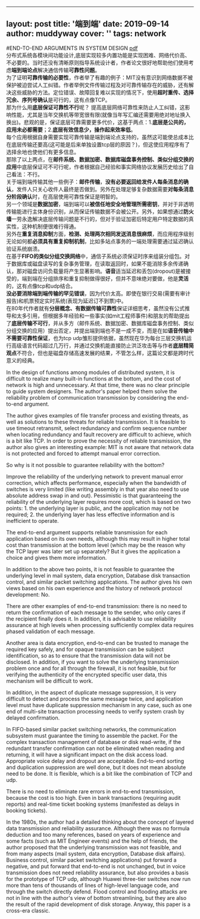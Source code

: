  

---
layout: post
title: '端到端'
date: 2019-09-14
author: muddyway
cover: ''
tags: network
---
#END-TO-END ARGUMENTS IN SYSTEM DESIGN
[pdf](http://219.219.220.50:443/UploadFiles/schoolWorks/20190913/Advanced_Network2019@SSE_Paper_reading01_endtoend_20199132342174.pdf)  
   分布式系统各模块间功能设计,底层实现较多内置功能是实现困难、网络代价高、不必要的。当时还没有清晰原则指导系统设计者，作者论文很好地帮助他们使用考虑**端到端论点**解决通信传输**可靠性问题**。  
   为了证明**可靠传输的必要性**，作者举了有趣的例子：MIT没有意识到网络数据不被保护被迫尝试人工纠错。作者举例文件传输过程及对可靠传输存在的威胁，还有解决这些威胁的方法。定位错误、故障回复难以实现的情况下，使用**超时重传、选择冗余、序列号确认**是可行的，这有点像TCP。   
   那为什么用**底层保证可靠性不行**呢？
   提高底层网络可靠性来防止人工纠错，这影响性能，尤其是当年交换机等带宽很有限(就像当年写汇编还需要用绝对地址换入换出)。悲观的是，保证底层可靠需要更多代价，这基于两点：1.**底层是公共的，应用未必都需要**；2.**底层有效信息少，操作起来效率低**。  
   每个应用根据自身需要实现可靠传输是端到端论点支持的，虽然这可能使总成本比在底层传输还要高(这可能是后来单独设置tcp层的原因？)，但这使应用程序有了选择余地也使他们有更多信息。  
 那除了以上两点，在**邮件系统、数据加密、数据库磁盘事务控制、类似分组交换的应用**中底层保证可不可行呢，作者根据自己经验和事实网络协议发展历史给出了自己看法：不行。  
 关于端到端传输其他一些例子：**邮件传输**，**没有必要返回给发件人每条消息的确认**，发件人只关心收件人最终是否做到。另外在处理足够复杂数据需要**对每条消息分阶段确认**时，在高层使用可靠性保证是明智的。    
 另一个领域是**数据加密**，端到端可以**被信任地安全地管理所需密钥**，并对于非透明传输能进行主体身份识别，从而保证传输数据不会被公开。另外，如果想通过**防火墙**一劳永逸解决底层传输问题是不行的，但对于验证加密后特定用户特定数据的真实性，这种机制便很难行得通。      
另外在**重复消息抑制**方面，**检测、处理两次相同发送消息很麻烦**，而应用程序级别无论如何都**必须具有重复抑制机制**，比如多站点事务的一端处理需要通过延迟确认验证系统崩溃。  
在基于**FIFO的类似分组交换网络**中，通信子系统必须保证时序来组装分组包。对于数据库或磁盘读写的复杂事务管理，在读取返回时，如果不能消除多余传递确认，那对磁盘访问负载量将产生显著影响。**语音**适当延迟和丢包(dropout)是被接受的，端到端在分组排序和重复抑制做得很好，但并不意味绝对要做，他是**灵活**的，这有点像tcp和udp结合。  
**没必要消除端到端传输的罕见错误**，因为代价太高。即使在银行交易(需要有审计报告)和机票预定实时系统(表现为延迟订不到票)中。  
在80年代作者就有**分层概念、有数据传输可靠性**保证详细思考，虽然没有公式推导和太多引用，但根据多年经验和一些事实(如mit工程师事件)和朋友的帮助提出了**底层传输不可行**，并从多方（邮件系统、数据加密、数据库磁盘事务控制、类似分组交换的应用）提出否定，并提出端到端也不是一成不变，而是在如**语音传输中不需要可靠性保证**，也为tcp udp雏形提供依据，虽然现在华为每台三层交换机运行高级语言代码超过几万行，并通过交换机能直接防止洪泛攻击等与作者**底层精简观点**不符合，但也是磁盘存储高速发展的结果，不管怎么样，这篇论文都是跨时代意义的经典。  

In the design of functions among modules of distributed system, it is difficult to realize many built-in functions at the bottom, and the cost of network is high and unnecessary. At that time, there was no clear principle to guide system designers. The author's paper helped them solve the reliability problem of communication transmission by considering the end-to-end argument.

The author gives examples of file transfer process and existing threats, as well as solutions to these threats for reliable transmission. It is feasible to use timeout retransmit, select redundancy and confirm sequence number when locating redundancy and fault recovery are difficult to achieve, which is a bit like TCP. In order to prove the necessity of reliable transmission, the author also gives an interesting example: MIT is not aware that network data is not protected and forced to attempt manual error correction.

So why is it not possible to guarantee reliability with the bottom?

Improve the reliability of the underlying network to prevent manual error correction, which affects performance, especially when the bandwidth of switches is very limited (like writing assembly in that year also need to use absolute address swap in and out). Pessimistic is that guaranteeing the reliability of the underlying layer requires more cost, which is based on two points: 1. the underlying layer is public, and the application may not be required; 2. the underlying layer has less effective information and is inefficient to operate.

The end-to-end argument supports reliable transmission for each application based on its own needs, although this may result in higher total cost than transmission at the bottom level (which may be the reason why the TCP layer was later set up separately? But it gives the application a choice and gives them more information.

In addition to the above two points, it is not feasible to guarantee the underlying level in mail system, data encryption, Database disk transaction control, and similar packet switching applications. The author gives his own views based on his own experience and the history of network protocol development: No.

There are other examples of end-to-end transmission: there is no need to return the confirmation of each message to the sender, who only cares if the recipient finally does it. In addition, it is advisable to use reliability assurance at high levels when processing sufficiently complex data requires phased validation of each message.

Another area is data encryption, end-to-end can be trusted to manage the required key safely, and for opaque transmission can be subject identification, so as to ensure that the transmission data will not be disclosed. In addition, if you want to solve the underlying transmission problem once and for all through the firewall, it is not feasible, but for verifying the authenticity of the encrypted specific user data, this mechanism will be difficult to work.

In addition, in the aspect of duplicate message suppression, it is very difficult to detect and process the same message twice, and application level must have duplicate suppression mechanism in any case, such as one end of multi-site transaction processing needs to verify system crash by delayed confirmation.

In FIFO-based similar packet switching networks, the communication subsystem must guarantee the timing to assemble the packet. For the complex transaction management of database or disk read-write, if the redundant transfer confirmation can not be eliminated when reading and returning, it will have a significant impact on the disk access load. Appropriate voice delay and dropout are acceptable. End-to-end sorting and duplication suppression are well done, but it does not mean absolute need to be done. It is flexible, which is a bit like the combination of TCP and udp.

There is no need to eliminate rare errors in end-to-end transmission, because the cost is too high. Even in bank transactions (requiring audit reports) and real-time ticket booking systems (manifested as delays in booking tickets).

In the 1980s, the author had a detailed thinking about the concept of layered data transmission and reliability assurance. Although there was no formula deduction and too many references, based on years of experience and some facts (such as MIT Engineer events) and the help of friends, the author proposed that the underlying transmission was not feasible, and from many aspects (mail system, data encryption, Database disk affairs). Business control, similar packet switching applications) put forward a negative, and put forward that end-to-end is not unchanged, but in voice transmission does not need reliability assurance, but also provides a basis for the prototype of TCP udp, although Huawei three-tier switches now run more than tens of thousands of lines of high-level language code, and through the switch directly defend. Flood control and flooding attacks are not in line with the author's view of bottom streamlining, but they are also the result of the rapid development of disk storage. Anyway, this paper is a cross-era classic.
 
 

